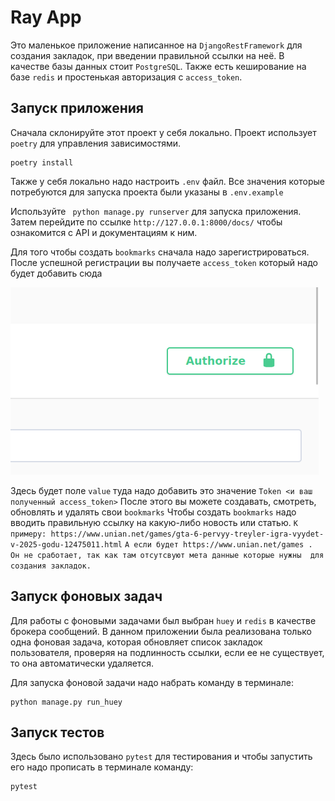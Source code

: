 # Ray App
Это маленькое приложение написанное на  `DjangoRestFramework` для создания закладок, 
при введении правильной ссылки на неё. В качестве базы данных стоит `PostgreSQL`. Также есть 
кеширование на базе `redis` и простенькая авторизация с `access_token`.                                 
## Запуск приложения 
Сначала склонируйте этот проект у себя локально. 
Проект использует `poetry` для управления зависимостями.
```shell
poetry install
```
Также у себя локально надо настроить `.env` файл. Все значения 
которые потребуются для запуска проекта были указаны в `.env.example`

Используйте ``` python manage.py runserver``` для запуска приложения.
Затем перейдите по ссылке `http://127.0.0.1:8000/docs/` чтобы ознакомится с API
и документациям к ним. 

Для того чтобы создать `bookmarks` сначала надо зарегистрироваться. 
После успешной регистрации вы получаете `access_token` который надо будет добавить сюда

![img.png](img.png)

Здесь будет поле `value` туда надо добавить это значение `Token <и ваш полученный access_token>` 
После этого вы можете создавать, смотреть, обновлять и удалять свои `bookmarks`
Чтобы создать `bookmarks` надо вводить правильную ссылку на какую-либо новость или статью.
`К примеру: https://www.unian.net/games/gta-6-pervyy-treyler-igra-vyydet-v-2025-godu-12475011.html`
`А если будет https://www.unian.net/games . Он не сработает, так как там отсутсвуют мета данные которые нужны 
для создания закладок.`

## Запуск фоновых задач
Для работы с фоновыми задачами был выбран `huey` и `redis`  в качестве брокера сообщений.
В данном приложении была реализована только одна фоновая задача, которая обновляет список закладок 
пользователя, проверяя на подлинность ссылки, если ее не существует, то она автоматически удаляется.

Для запуска фоновой задачи надо набрать команду в терминале:
```shell
python manage.py run_huey
```
## Запуск тестов
Здесь было использовано `pytest` для тестирования и чтобы запустить его надо прописать в терминале команду:
```shell
pytest
```